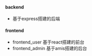 #### backend

* 基于express搭建的后端

#### frontend

* frontend_user 基于react搭建的前台
* frontend_admin 基于amis搭建的后台 
